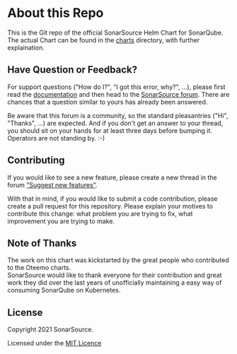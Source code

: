 # About this Repo

This is the Git repo of the official SonarSource Helm Chart for SonarQube.  
The actual Chart can be found in the [charts](charts/) directory, with further explaination.

Have Question or Feedback?
--------------------------

For support questions ("How do I?", "I got this error, why?", ...), please first read the [documentation](https://docs.sonarqube.org) and then head to the [SonarSource forum](https://community.sonarsource.com/). There are chances that a question similar to yours has already been answered. 

Be aware that this forum is a community, so the standard pleasantries ("Hi", "Thanks", ...) are expected. And if you don't get an answer to your thread, you should sit on your hands for at least three days before bumping it. Operators are not standing by. :-)

Contributing
------------

If you would like to see a new feature, please create a new thread in the forum ["Suggest new features"](https://community.sonarsource.com/c/suggestions/features).

With that in mind, if you would like to submit a code contribution, please create a pull request for this repository. Please explain your motives to contribute this change: what problem you are trying to fix, what improvement you are trying to make.

Note of Thanks
--------------

The work on this chart was kickstarted by the great people who contributed to the Oteemo charts.  
SonarSource would like to thank everyone for their contribution and great work they did over the last years of unofficially maintaining a easy way of consuming SonarQube on Kubernetes.

License
-------

Copyright 2021 SonarSource.

Licensed under the [MIT Licence](LICENSE)

